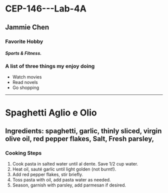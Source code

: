 # CEP-146---Lab-4A

## **Jammie Chen**

### Favorite Hobby
#### *Sports & Fitness.*

### A list of three things my enjoy doing
- Watch movies
- Read novels
- Go shopping
------------------------


# Spaghetti Aglio e Olio
## Ingredients: spaghetti, garlic, thinly sliced, virgin olive oil, red pepper flakes, Salt, Fresh parsley,
### Cooking Steps
1. Cook pasta in salted water until al dente. Save 1/2 cup water.
2. Heat oil, sauté garlic until light golden (not burnt!).
3. Add red pepper flakes, stir briefly.
4. Toss pasta with oil, add pasta water as needed.
5. Season, garnish with parsley, add parmesan if desired.
